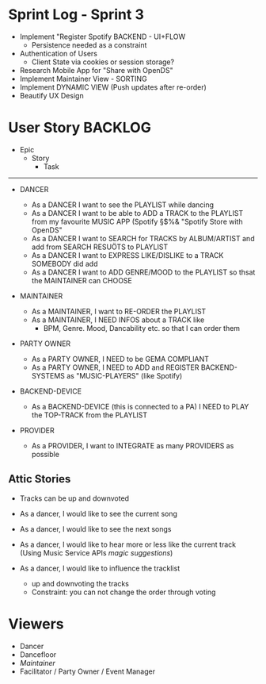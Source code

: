 Sprint Log - Sprint 3
=====================
* Implement "Register Spotify BACKEND - UI+FLOW 
    * Persistence needed as a constraint
* Authentication of Users
    * Client State via cookies or session storage?
* Research Mobile App for "Share with OpenDS"
* Implement Maintainer View - SORTING
* Implement DYNAMIC VIEW (Push updates after re-order)
* Beautify UX Design



User Story BACKLOG
==================
* Epic
    * Story
        * Task
--------------
* DANCER
    * As a DANCER I want to see the PLAYLIST while dancing
    * As a DANCER I want to be able to ADD a TRACK to the PLAYLIST from my favourite MUSIC APP (Spotify §$%& "Spotify Store with OpenDS"
    * As a DANCER I want to SEARCH for TRACKS by ALBUM/ARTIST and add from SEARCH RESUÖTS to PLAYLIST
    * As a DANCER I want to EXPRESS LIKE/DISLIKE to a TRACK SOMEBODY did add
    * As a DANCER I want to ADD GENRE/MOOD to the PLAYLIST so thsat the MAINTAINER can CHOOSE
 
* MAINTAINER
    * As a MAINTAINER, I want to RE-ORDER the PLAYLIST
    * As a MAINTAINER, I NEED INFOS about a TRACK like
        * BPM, Genre. Mood, Dancability etc.
      so that I can order them
* PARTY OWNER
    * As a PARTY OWNER, I NEED to be GEMA COMPLIANT
    * As a PARTY OWNER, I NEED to ADD and REGISTER BACKEND-SYSTEMS as "MUSIC-PLAYERS" (like Spotify)
* BACKEND-DEVICE
    * As a BACKEND-DEVICE (this is connected to a PA) I NEED to PLAY the TOP-TRACK from the PLAYLIST
* PROVIDER
    * As a PROVIDER, I want to INTEGRATE as many PROVIDERS as possible




Attic Stories
-------------
* Tracks can be up and downvoted


* As a dancer, I would like to see the current song
* As a dancer, I would like to see the next songs
* As a dancer, I would like to hear more or less like the current track (Using Music Service APIs *magic suggestions*)
* As a dancer, I would like to influence the tracklist
   * up and downvoting the tracks
   * Constraint: you can not change the order through voting


Viewers
=======

 * Dancer
 * Dancefloor
 * *Maintainer*
 * Facilitator / Party Owner / Event Manager
